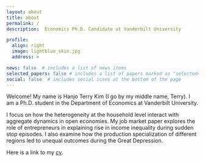 ```yaml
---
layout: about
title: about
permalink: /
description:  Economics Ph.D. Candidate at Vanderbilt University

profile:
  align: right
  image: lightblue_skin.jpg
  address: >

news: false  # includes a list of news items
selected_papers: false # includes a list of papers marked as "selected={true}"
social: false  # includes social icons at the bottom of the page
---
```


Welcome! My name is Hanjo Terry Kim (I go by my middle name, Terry). I am a Ph.D. student in the Department of Economics at Vanderbilt University.

I focus on how the heterogeneity at the household level interact with aggregate dynamics in open economies. My job market paper explores the role of entrepreneurs in explaining rise in income inequality during sudden stop episodes. I also examine how the production specialization of different regions led to unequal outcomes during the Great Depression.

Here is a link to my [cv](https://www.dropbox.com/s/gy3kbyrrsohrioz/cv_hanjo_kim.pdf?dl=1).
<!-- #and my [JMP] -->
